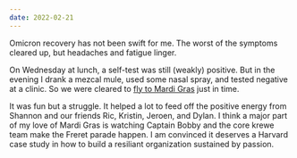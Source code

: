 ```yaml
---
date: 2022-02-21
---
```



Omicron recovery has not been swift for me. The worst of the symptoms cleared up, but headaches and fatigue linger.

On Wednesday at lunch, a self-test was still (weakly) positive. But in the evening I drank a mezcal mule, used some nasal spray, and tested negative at a clinic. So we were cleared to [fly to Mardi Gras](/logs/travel/2022-nola/) just in time.

It was fun but a struggle. It helped a lot to feed off the positive energy from Shannon and our friends Ric, Kristin, Jeroen, and Dylan. I think a major part of my love of Mardi Gras is watching Captain Bobby and the core krewe team make the Freret parade happen. I am convinced it deserves a Harvard case study in how to build a resiliant organization sustained by passion.
